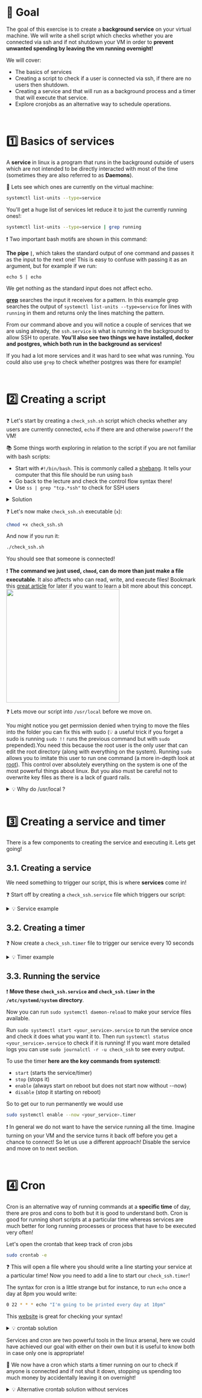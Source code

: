 # 🎯 Goal

The goal of this exercise is to create a **background service** on your virtual machine. We will write a shell script which checks whether you are connected via ssh and if not shutdown your VM in order to **prevent unwanted spending by leaving the vm running overnight!**

We will cover:
- The basics of services
- Creating a script to check if a user is connected via ssh, if there are no users then shutdown.
- Creating a service and that will run as a background process and a timer that will execute that service.
- Explore cronjobs as an alternative way to schedule operations.

<br>

# 1️⃣ Basics of services

A **service** in linux is a program that runs in the background outside of users which are not intended to be directly interacted with most of the time (sometimes they are also referred to as **Daemons**).

🔎 Lets see which ones are currently on the virtual machine:

```bash
systemctl list-units --type=service
```

You'll get a huge list of services let reduce it to just the currently running ones!:

```bash
systemctl list-units --type=service | grep running
```

❗️ Two important bash motifs are shown in this command:

**The pipe `|`**, which takes the standard output of one command and passes it as the input to the next one!
This is easy to confuse with passing it as an argument, but for example if we run:
```
echo 5 | echo
```
We get nothing as the standard input does not affect echo.

**[grep](https://www.gnu.org/software/grep/manual/grep.html)** searches the input it receives for a pattern. In this example grep searches the output of `systemctl list-units --type=service` for lines with `running` in them and returns only the lines matching the pattern.

From our command above and you will notice a couple of services that we are using already, the `ssh.service` is what is running in the background to allow SSH to operate. **You'll also see two things we have installed, docker and postgres, which both run in the background as services!**

If you had a lot more services and it was hard to see what was running. You could also use `grep` to check whether postgres was there for example!

<br>

# 2️⃣ Creating a script

❓ Let's start by creating a `check_ssh.sh` script which checks whether any users are currently connected, `echo` if there are and otherwise `poweroff` the VM!

📚 Some things worth exploring in relation to the script if you are not familiar with bash scripts:
- Start with `#!/bin/bash`. This is commonly called a [shebang](https://en.wikipedia.org/wiki/Shebang_(Unix)). It tells your computer that this file should be run using `bash`
- Go back to the lecture and check the control flow syntax there!
- Use `ss | grep "tcp.*ssh"` to check for SSH users

<details>
<summary markdown='span'>Solution</summary>

```bash
#!/bin/bash
connections=$(ss | grep "tcp.*ssh" | wc -l)
if [[ $connections > 0 ]]
then
    echo "Hey it looks like someone is connected"
else
    poweroff
fi
```
</details>

❓ Let's now make `check_ssh.sh` executable (`x`):

```bash
chmod +x check_ssh.sh
```
And now if you run it:
```bash
./check_ssh.sh
```

You should see that someone is connected!

❗️ **The command we just used, `chmod`, can do more than just make a file executable**. It also affects who can read, write, and execute files! Bookmark this [great article](https://www.computerhope.com/unix/uchmod.htm) for later if you want to learn a bit more about this concept.
<img src='https://cdn.thegeekdiary.com/wp-content/uploads/2017/11/Files-permissions-and-ownership-basics-in-Linux.png' width=300>

❓ Lets move our script into `/usr/local` before we move on.

You might notice you get permission denied when trying to move the files into the folder you can fix this with sudo (💡 a useful trick if you forget a sudo is running `sudo !!` runs the previous command but with `sudo` prepended).You need this because the root user is the only user that can edit the root directory (along with everything on the system). Running `sudo` allows you to imitate this user to run one command (a more in-depth look at [root](http://www.linfo.org/root.html)). This control over absolutely everything on the system is one of the most powerful things about linux. But you also must be careful not to overwrite key files as there is a lack of guard rails.

<details>
  <summary markdown='span'>💡 Why do /usr/local ?</summary>

If you want a quick explanation of most of the folders in the root directory (i.e. the highest folder in the system) this 2 min video explains the [linux filesystem](https://www.youtube.com/watch?v=42iQKuQodW4) at a high level.

</details>

<br>

# 3️⃣ Creating a service and timer

There is a few components to creating the service and executing it. Lets get going!

## 3.1. Creating a service

We need something to trigger our script, this is where **services** come in!

❓ Start off by creating a `check_ssh.service` file which triggers our script:

<details>
    <summary markdown='span'>💡 Service example</summary>

```bash
[Unit]
Description=some description

[Service]
ExecStart=/bin/bash /usr/local/test.sh

[Install]
WantedBy=multi-user.target
```
</details>

## 3.2. Creating a timer

❓ Now create a `check_ssh.timer` file to trigger our service every 10 seconds

<details>
    <summary markdown='span'>💡 Timer example</summary>

```bash
[Unit]
Description=some description

[Timer]
OnUnitActiveSec=10s
OnBootSec=10s

[Install]
WantedBy=timers.target
```
</details>

## 3.3. Running the service

❗️ **Move these `check_ssh.service` and `check_ssh.timer` in the `/etc/systemd/system` directory**.

Now you can run `sudo systemctl daemon-reload` to make your service files available.

Run `sudo systemctl start <your_service>.service` to run the service once and check it does what you want it to. Then run `systemctl status <your_service>.service` to check if it is running! If you want more detailed logs you can use `sudo journalctl -r -u check_ssh` to see every output.

To use the timer **here are the key commands from systemctl**:
- `start` (starts the service/timer)
- `stop` (stops it)
- `enable` (always start on reboot but does not start now without --now)
- `disable` (stop it starting on reboot)

So to get our to run permanently we would use
```bash
sudo systemctl enable --now <your_service>.timer
```

❗️ In general we do not want to have the service running all the time. Imagine turning on your VM and the service turns it back off before you get a chance to connect! So let us use a different approach! Disable the service and move on to next section.

<br>

# 4️⃣ Cron

Cron is an alternative way of running commands at a **specific time** of day, there are pros and cons to both but it is good to understand both. Cron is good for running short scripts at a particular time whereas services are much better for long running processes or process that have to be executed very often!

Let's open the crontab that keep track of cron jobs

```bash
sudo crontab -e
```
❓ This will open a file where you should write a line starting your service at a particular time! Now you need to add a line to start our `check_ssh.timer`!

The syntax for cron is a little strange but for instance, to run `echo` once a day at 8pm you would write:

```bash
0 22 * * * echo "I'm going to be printed every day at 10pm"
```

This [website](https://crontab.guru/#0_20_*_*_*) is great for checking your syntax!

<details>
  <summary markdown='span'>💡 crontab solution</summary>

```bash
0 22 * * * systemctl start check_ssh.timer
````

</details>


Services and cron are two powerful tools in the linux arsenal, here we could have achieved our goal with either on their own but it is useful to know both in case only one is appropriate!

🏁 We now have a cron which starts a timer running on our to check if anyone is connected and if not shut it down, stopping us spending too much money by accidentally leaving it on overnight!


<details>
  <summary markdown='span'> 💡 Alternative crontab solution without services</summary>
The above crontab solution uses the flow of:
- Start a background `check_ssh.timer` on a cron schedule
- The `check_ssh.timer` executes the `check_ssh.service` based on it's own schedule (e.g. every 60 seconds)
- `check_ssh.service` executes a shell script: `check_ssh.sh`
- `check_ssh.sh` checks if a user is connected by ssh.
  - If yes: do nothing.
  - If no: shutdown.

By using crontab, we can remove a few layers of abstraction to execute only the shell script, `check_ssh.sh`, on a cron schedule. For example:

```bash
*/15 * * * * /usr/local/check_ssh.sh
```

Will execute the shell script every 15 minutes of every hour of every day.
</details>

<br>
